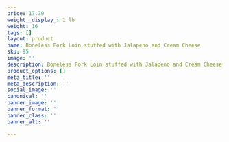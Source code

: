 ```yaml
---
price: 17.79
weight__display_: 1 lb
weight: 16
tags: []
layout: product
name: Boneless Pork Loin stuffed with Jalapeno and Cream Cheese
sku: 95
image: ''
description: Boneless Pork Loin stuffed with Jalapeno and Cream Cheese
product_options: []
meta_title: ''
meta_description: ''
social_image: ''
canonical: ''
banner_image: ''
banner_format: ''
banner_class: ''
banner_alt: ''

---
```

